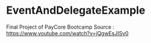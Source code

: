 # EventAndDelegateExample
Final Project of PayCore Bootcamp
Source : https://www.youtube.com/watch?v=jQgwEsJISy0
